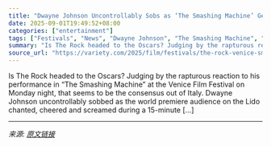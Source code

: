 ```yaml
---
title: "Dwayne Johnson Uncontrollably Sobs as ‘The Smashing Machine’ Gets 15-Minute Venice Standing Ovation and Generates Oscar Buzz"
date: 2025-09-01T19:49:52+08:00
categories: ["entertainment"]
tags: ["Festivals", "News", "Dwayne Johnson", "The Smashing Machine", "Venice Film Festival"]
summary: "Is The Rock headed to the Oscars? Judging by the rapturous reaction to his performance in &#8220;The Smashing Machine&#8221; at the Venice Film Festival on Monday night, that seems to be the consensus"
source_url: "https://variety.com/2025/film/festivals/the-rock-venice-smashing-machine-premiere-standing-ovation-1236493253/"
---
```


Is The Rock headed to the Oscars? Judging by the rapturous reaction to his performance in &#8220;The Smashing Machine&#8221; at the Venice Film Festival on Monday night, that seems to be the consensus out of Italy. Dwayne Johnson uncontrollably sobbed as the world premiere audience on the Lido chanted, cheered and screamed during a 15-minute [&#8230;]

---

*来源: [原文链接](https://variety.com/2025/film/festivals/the-rock-venice-smashing-machine-premiere-standing-ovation-1236493253/)*
